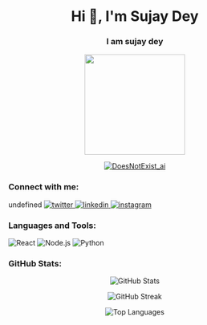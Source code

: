 <h1 align="center">Hi 👋, I'm Sujay Dey</h1>
<h3 align="center">I am sujay dey</h3>

<p align="center">
  <img src="https://media.giphy.com/media/M9gbBd9nbDrOTu1Mqx/giphy.gif" width="200"/>
</p>

<p align="center">
  <a href="https://twitter.com/DoesNotExist_ai" target="_blank">
    <img src="https://img.shields.io/twitter/follow/DoesNotExist_ai?logo=twitter&style=for-the-badge" alt="DoesNotExist_ai" />
  </a>
</p>

### Connect with me:
<p align="left">
undefined
<a href="https://twitter.com/DoesNotExist_ai" target="_blank">
  <img src="https://img.shields.io/badge/Twitter-1DA1F2?style=for-the-badge&logo=twitter&logoColor=white" alt="twitter" />
</a>
<a href="https://linkedin.com/in/sujay-dey-tmsl" target="_blank">
  <img src="https://img.shields.io/badge/LinkedIn-0077B5?style=for-the-badge&logo=linkedin&logoColor=white" alt="linkedin" />
</a>
<a href="https://instagram.com/does_not_exist.ai" target="_blank">
  <img src="https://img.shields.io/badge/Instagram-E4405F?style=for-the-badge&logo=instagram&logoColor=white" alt="instagram" />
</a>
</p>

### Languages and Tools:
<p align="left">
<img src="https://img.shields.io/badge/React-3670A0?style=for-the-badge&logo=react&logoColor=white" alt="React" /> <img src="https://img.shields.io/badge/Node.js-3670A0?style=for-the-badge&logo=node.js&logoColor=white" alt="Node.js" /> <img src="https://img.shields.io/badge/Python-3670A0?style=for-the-badge&logo=python&logoColor=white" alt="Python" />
</p>

### GitHub Stats:
<p align="center">
  <img src="https://github-readme-stats.vercel.app/api?username=sujayx07&show_icons=true&theme=radical" alt="GitHub Stats" />
</p>
<p align="center">
  <img src="https://github-readme-streak-stats.herokuapp.com/?user=sujayx07&theme=radical" alt="GitHub Streak" />
</p>
<p align="center">
  <img src="https://github-readme-stats.vercel.app/api/top-langs/?username=sujayx07&layout=compact&theme=radical" alt="Top Languages" />
</p>
    
